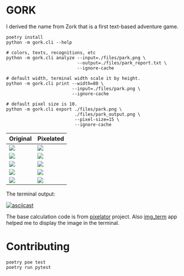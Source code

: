 # GORK

I derived the name from Zork that is a first text-based adventure game.

```shell
poetry install
python -m gork.cli --help

# colors, texts, recognitions, etc
python -m gork.cli analyze --input=./files/park.png \
                           --output=./files/park_report.txt \
                           --ignore-cache

# default width, terminal width scale it by height.
python -m gork.cli print --width=80 \
                         --input=./files/park.png \
                         --ignore-cache

# default pixel size is 10.
python -m gork.cli export ./files/park.png \
                          ./files/park_output.png \
                          --pixel-size=15 \
                          --ignore-cache
```

| Original                             | Pixelated                                   |
|--------------------------------------|---------------------------------------------|
| ![](examples/emoji_disappointed.png) | ![](examples/emoji_disappointed_output.png) |
| ![](examples/emoji_heart.png)        | ![](examples/emoji_heart_output.png)        |
| ![](examples/emoji_watermelon.png)   | ![](examples/emoji_watermelon_output.png)   |
| ![](examples/building.png)           | ![](examples/building_output.png)           |
| ![](examples/park.png)               | ![](examples/park_output.png)               |

The terminal output:

[![asciicast](https://asciinema.org/a/284169.svg)](https://asciinema.org/a/284169)

The base calculation code is from [pixelator][1] project. Also [img_term][2] app
helped me to display the image in the terminal.

# Contributing

```shell
poetry poe test
poetry run pytest
```

[1]: https://github.com/connor-makowski/pixelator
[2]: https://github.com/JonnoFTW/img_term
